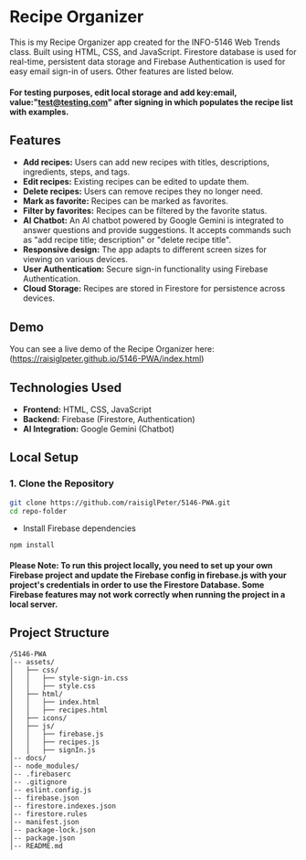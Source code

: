 # Recipe Organizer

This is my Recipe Organizer app created for the INFO-5146 Web Trends class. Built using HTML, CSS, and JavaScript. Firestore database is used for real-time, persistent data storage and Firebase Authentication is used for easy email sign-in of users. Other features are listed below.

#### For testing purposes, edit local storage and add key:email, value:"test@testing.com" after signing in which populates the recipe list with examples.

## Features

- **Add recipes:** Users can add new recipes with titles, descriptions, ingredients, steps, and tags.
- **Edit recipes:** Existing recipes can be edited to update them.
- **Delete recipes:** Users can remove recipes they no longer need.
- **Mark as favorite:** Recipes can be marked as favorites.
- **Filter by favorites:** Recipes can be filtered by the favorite status.
- **AI Chatbot:** An AI chatbot powered by Google Gemini is integrated to answer questions and provide suggestions. It accepts commands such as "add recipe title; description" or "delete recipe title".
- **Responsive design:** The app adapts to different screen sizes for viewing on various devices.
- **User Authentication:** Secure sign-in functionality using Firebase Authentication.
- **Cloud Storage:** Recipes are stored in Firestore for persistence across devices.

## Demo

You can see a live demo of the Recipe Organizer here:  
(https://raisiglpeter.github.io/5146-PWA/index.html)

## Technologies Used

- **Frontend:** HTML, CSS, JavaScript  
- **Backend:** Firebase (Firestore, Authentication)  
- **AI Integration:** Google Gemini (Chatbot)  

## Local Setup

### 1. Clone the Repository

```sh
git clone https://github.com/raisiglPeter/5146-PWA.git
cd repo-folder
```
- Install Firebase dependencies
```
npm install
```

#### Please Note: To run this project locally, you need to set up your own Firebase project and update the Firebase config in firebase.js with your project's credentials in order to use the Firestore Database. Some Firebase features may not work correctly when running the project in a local server.

## Project Structure

```
/5146-PWA
│-- assets/
│   ├── css/
│   │   ├── style-sign-in.css
│   │   ├── style.css
│   ├── html/
│   │   ├── index.html
│   │   ├── recipes.html
│   ├── icons/
│   ├── js/
│   │   ├── firebase.js
│   │   ├── recipes.js
│   │   ├── signIn.js
│-- docs/
│-- node_modules/
│-- .firebaserc
│-- .gitignore
│-- eslint.config.js
│-- firebase.json
│-- firestore.indexes.json
│-- firestore.rules
│-- manifest.json
│-- package-lock.json
│-- package.json
│-- README.md
```
